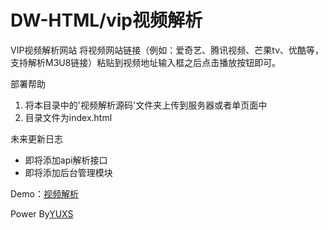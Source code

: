 # DW-HTML/vip视频解析
VIP视频解析网站
将视频网站链接（例如：爱奇艺、腾讯视频、芒果tv、优酷等，支持解析M3U8链接）粘贴到视频地址输入框之后点击播放按钮即可。
<p>部署帮助</p>
<ol>
  <li>将本目录中的'视频解析源码'文件夹上传到服务器或者单页面中</li>
  <li>目录文件为index.html</li>
</ol>
<p>未来更新日志</p>
<ul>
  <li>即将添加api解析接口</li>
  <li>即将添加后台管理模块</li>
</ul>
<p>Demo：<a href="https://spjx.yuxs.top">视频解析</a></p>
<p>Power By<a href="https://yuxs.top">YUXS</a></p>
